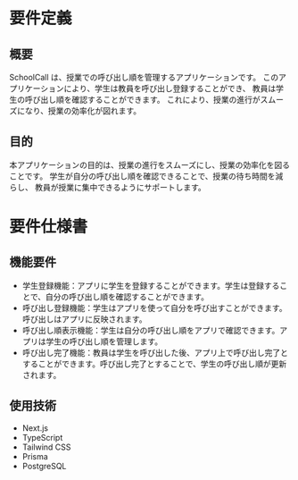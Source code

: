 # 要件定義

## 概要

SchoolCall は、授業での呼び出し順を管理するアプリケーションです。
このアプリケーションにより、学生は教員を呼び出し登録することができ、
教員は学生の呼び出し順を確認することができます。
これにより、授業の進行がスムーズになり、授業の効率化が図れます。

## 目的

本アプリケーションの目的は、授業の進行をスムーズにし、授業の効率化を図ることです。
学生が自分の呼び出し順を確認できることで、授業の待ち時間を減らし、
教員が授業に集中できるようにサポートします。

# 要件仕様書

## 機能要件

- 学生登録機能：アプリに学生を登録することができます。学生は登録することで、自分の呼び出し順を確認することができます。
- 呼び出し登録機能：学生はアプリを使って自分を呼び出すことができます。呼び出しはアプリに反映されます。
- 呼び出し順表示機能：学生は自分の呼び出し順をアプリで確認できます。アプリは学生の呼び出し順を管理します。
- 呼び出し完了機能：教員は学生を呼び出した後、アプリ上で呼び出し完了とすることができます。呼び出し完了とすることで、学生の呼び出し順が更新されます。

## 使用技術

- Next.js
- TypeScript
- Tailwind CSS
- Prisma
- PostgreSQL
